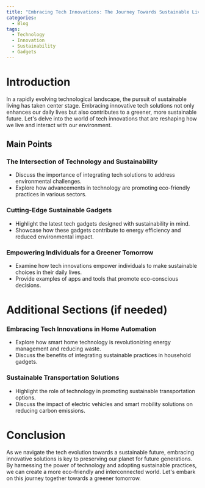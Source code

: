 ```yaml
---
title: "Embracing Tech Innovations: The Journey Towards Sustainable Living"
categories:
  - Blog
tags:
  - Technology
  - Innovation
  - Sustainability
  - Gadgets
---
```


# Introduction
In a rapidly evolving technological landscape, the pursuit of sustainable living has taken center stage. Embracing innovative tech solutions not only enhances our daily lives but also contributes to a greener, more sustainable future. Let's delve into the world of tech innovations that are reshaping how we live and interact with our environment.

## Main Points
### The Intersection of Technology and Sustainability
- Discuss the importance of integrating tech solutions to address environmental challenges.
- Explore how advancements in technology are promoting eco-friendly practices in various sectors.

### Cutting-Edge Sustainable Gadgets
- Highlight the latest tech gadgets designed with sustainability in mind.
- Showcase how these gadgets contribute to energy efficiency and reduced environmental impact.

### Empowering Individuals for a Greener Tomorrow
- Examine how tech innovations empower individuals to make sustainable choices in their daily lives.
- Provide examples of apps and tools that promote eco-conscious decisions.

# Additional Sections (if needed)
### Embracing Tech Innovations in Home Automation
- Explore how smart home technology is revolutionizing energy management and reducing waste.
- Discuss the benefits of integrating sustainable practices in household gadgets.

### Sustainable Transportation Solutions
- Highlight the role of technology in promoting sustainable transportation options.
- Discuss the impact of electric vehicles and smart mobility solutions on reducing carbon emissions.

# Conclusion
As we navigate the tech evolution towards a sustainable future, embracing innovative solutions is key to preserving our planet for future generations. By harnessing the power of technology and adopting sustainable practices, we can create a more eco-friendly and interconnected world. Let's embark on this journey together towards a greener tomorrow.